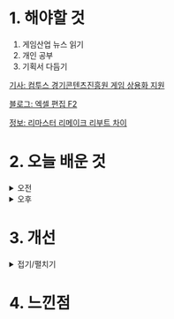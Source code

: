 
# 1. 해야할 것

1. 게임산업 뉴스 읽기 
2. 개인 공부  
3. 기획서 다듬기

[기사: 컴투스 경기콘텐츠진흥원 게임 상용화 지원](https://www.gamemeca.com/view.php?gid=1748227)

[블로그: 엑셀 편집 F2](https://m.blog.naver.com/micrmm/220375058471)

[정보: 리마스터 리메이크 리부트 차이](https://bbs.ruliweb.com/ps/board/300421/read/25931421)

# 2. 오늘 배운 것

<details>
<summary>오전</summary>

## 오늘의 뉴스
![image](https://github.com/JM94Ent/TIL-WIL/assets/143363550/6bc74f55-c992-4b63-9262-559c2e093ab2)

- 다방면으로 게임이라는 콘텐츠에 투자하는게 보여서 좋다.\
  나도 게임을 출시한다고 하면 저렇게 지원을 받을 수 있을테니...


■ 1945 전투기, 방치해서 키워보겠습니다
컴투스가 신작 방치형 슈팅 게임 '전투기 키우기: 스트라이커즈 1945(이하 전투기 키우기)'의 국내 서비스를 시작했습니다. 컴투스 자회사 노바코어가 개발한 '전투기 키우기'는 슈팅과 방치형 RPG가 결합된 모바일 게임으로, 적의 탄막을 피해 전투기를 합성하고 여러 전투기를 수집하는 재미를 강조했습니다.

■ 환상수호전을 이어, '백영웅전' 23일 정식 출시 
2020년 킥스타터 후원 1위 이후 꾸준히 개발을 이어온 래빗앤베어 스튜디오의 '백영웅전'이 23일 공식 출시됐습니다. 백영웅전을 개발한 래빗앤베어 스튜디오는 환상수호전 시리즈를 이끈 개발자들이 다수 모여 개발됐습니다.

■ 23일은 모바일 사전 다운로드, '아스달 연대기' 출시 D-1 
넷마블이 MMORPG '아스달 연대기: 세 개의 세력'의 모바일 사전 다운로드를 23일 오전 11시부터 구글플레이, 애플앱스토어를 통해 시작한다고 밝혔습니다. '아스달 연대기: 세 개의 세력'은 드라마 '아스달 연대기'와 동일한 세계관을 기반으로 아스달, 아고, 무법세력이 아스 대륙을 차지하기 위해 대규모 권력 투쟁을 펼치는 mmorpg입니다.

■ 젠지 이스포츠, 터틀비치와 파트너십 연장
글로벌 이스포츠 기업 젠지 이스포츠(Gen.G Esports)가 글로벌 게이밍 기어 브랜드 터틀비치(Turtle Beach)와의 파트너십을 연장했다고 밝혔습니다. 이지훈 젠지 이스포츠 단장은 "터틀비치와 파트너십 연장을 통해 선수들에게 더욱 몰입감 높은 게이밍 환경을 선사할 수 있게 되어 기쁩니다.

■ 공개채용 '네오플', 신입부터 경력까지 기획부터 사업까지
네오플이 22일부터 5월 12일까지 2024년 신입/경력사원 공개채용을 진행합니다. 해당 분야에 관심이 있다면 경력, 학력, 나이, 성별에 제한 없이 누구나 지원 가능하며, 근무지는 제주와 서울 지역으로 나뉘어 모집이 진행됩니다.

■ '숲'된 아프리카, 주식 종목명도 SOOP으로 바꿔
지난 3월 29일 주주총회를 열고 사명을 '주식회사 숲(SOOP Co., Ltd.)'으로 변경한 아프리카TV가 주식 종목명까지 변경 상장하며 SOOP으로의 전환에 속도를 냈습니다. 실제로 SOOP 측은 아직 아프리카TV라는 이름을 공식 사 용하던 지난 실적발표 방송에서 네이밍 변경은 물론 플랫폼의 개인화, 확장프로그램 활용, 기능적인 부분 개선에 초점을 맞춰 변경해나갈 것을 알렸습니다.

■ 컴투스플랫폼, 경기도 게임사 26곳에 개발 지원 나서
컴투스홀딩스의 자회사 컴투스플랫폼은 경기콘텐츠진흥원이 주최하는 '2024년 게임 상용화 지원 사업'의 운영사로 선정됐다고 23일 밝혔습니다. 컴투스플랫폼 측은 선발된 게임사들에게 컴투스 그룹의 노하우가 집약된 게임 백엔드 서비스 플랫폼(GBaaS) '하이브(Hive)'를 제공해 성공적인 글로벌 시장 공략에 나설 계획을 전했습니다.

■ 왓 더 퍼...ㄴ! '씰WTF' 5월 3일 얼리로 스팀 출격 
캐주얼 파티 게임 '씰WTF'가 오는 5월 3일 스팀에 공식적으로 공개됩니다. 플레이위드는 개발 중인 신작 '씰WTF(Seal: What The Fun)을 오는 5월 3일 스팀에 얼리액세스로 출시합니다.

■ 만화로 먼저, '스텔라 블레이드' 모션 코믹스 공개 
스텔라 블레이드의 초반부 스토리를 미리 만나볼 수 있는 새로운 콘텐츠가 공개됐습니다. 소니 인터랙티브 엔터테인먼트(SIE)는 22일, 시프트업이 개발한 신작 액션 게임 '스텔라 블레이드'의 모션 코믹스를 공개했습니다.  

■ 5월 출시 EA F1 신작, "핸들링, 물리효과 대폭 개선했다"
EA스포츠는 지난 18일, 자사의 레이싱 프랜차이즈 'EA F1'의 신작 트레일러를 공개하고, 정식 출시 일정을 5월 31일로 확정했습니다. EA F1은 레이싱 게임 개발사 코드마스터즈가 제작하는 레이싱 프랜차이즈로, 세계 최고의 드라이버들이 모이는 레이싱 대회 '포뮬러1(F1)'을 기반으로 한 사실적인 레이싱 감각을 특징으로 합니다. 

■ 작혼: 리치 마작, 보드게임으로 구글매출 TOP 10 진입 
'작혼: 리치 마작'이 모바일 게임 시장에서 보드게임으론 이례적으로, 특히 우리나라에서 비교적 생소한 마작으로 구글매출 TOP 10에 진입했습니다.

■ "희망, 절망, 루프" 에픽세븐 개발사 신작 '카제나' 
'에픽세븐'을 선보인 슈퍼크리에이티브의 신작 RPG '카오스 제로 나이트메어(이하 카제나)'가 공식 커뮤니티 오픈과 함께 세계관 영상을 공개하며 게임 알리기에 나섰습니다. 에픽세븐을 선보인 슈퍼크리에이티브의 신작이자 스마일게이트가 글로벌 서브컬처 팬 공략을 내세운 만큼 총괄 디렉터 김형석 대표를 중심으로 개발을 이어가고 있습니다.

■ 확률형 아이템 ‘오류’, 사기죄로 보긴 어렵다
법무법인 화우가 주최하고 한국게임법과정책학회가 후원하는 화우 제2회 게임 대담회 '확률형 아이템의 형사법적 이슈'가 22일, 서울에 위치한 화우 연수원에서 진행됐습니다. 이날 대담회에는 화우 소속 변호사들을  비롯해 게임법 전문가들이 모였으며, 지난 3월 22일부로 시행된 '확률형 아이템 표시의무' 시행 이후 불거진 확률 논란과 관련해 전자상거래법 및 형사법상 사기죄에 해당하는지 여부에 대해 논의하는 자리를 가졌습니다.   

■ 문체부, 게임산업 '진흥' 중장기 계획 5월 발표
문화체육관광부(이하 문체부)는 전병극 제1차관이 22일 한국게임산업협회와 7개 게임사와 함께 국내 게임산업 제2의 도약을 위한 방안을 논의했다고 밝혔습니다. 전병극 차관은 "게임산업의 발전을 위해서는 해외에 비해 제 작 비중이 저조한 콘솔게임에 대한 지원을 확대하고, 창의적인 아이디어들을 갖춘 다양한 인디게임을 집중적으로 육성할 필요가 있다"라며 "문체부는 업계의 진취적인 도전을 정책적으로 적극 지원할 것, 국내 게임산업의 제2의 도약을 위해 업계 현장에 계신 분들의 많은 노력을 부탁드린다"라고 말했습니다.

■ 환경부 홍보대사 위촉 쿵야, '야채 최초'
넷마블 콘텐츠 마케팅 자회사 엠엔비(MNB)의 '쿵야 레스토랑즈'가 환경부 홍보대사에 위촉됐습니다. 탄소중립 실천 홍보대사로 위촉된 '쿵야 레스토랑즈'는 지구의 날 54주년 기념 2024 기후변화주간 행사를 시작으로 콜라보 캠페인을 전개합니다.

■ 지상 최대 광고판에 '페이커', T1-젠지 e스포츠 월드컵 참가
리그 오브 레전드, 오버워치2 등이 새롭게 추가되고 월드컵이라는 이름으로 명칭까지 바꾼 글로벌 e스포츠 대회의 참가 팀 다수가 공개됐습니다. 해당 프로모션은 2024년 여름 리야드에서 처음 열리는 e스포츠 월드컵의 주요 종목과 상금, 대회 개요 등 핵심만을 짧게 담아 소개했습니다.

■ MSI, 레이더&벡터 시리즈 기획전 진행
엠에스아이코리아(대표 공번서)가 11번가에서 최신 14세대 인텔 코어 HX 프로세서 및 RTX 40 고성능 그래픽을 탑재한 프리미엄 게이밍 노트북 레이더&벡터 시리즈 기획전을 진행한다고 밝혔습니다. 이번 기획전 대상 노트북
은 최신 14세대 인텔 코어 HX 시리즈 프로세서를 탑재해 최대 24개의 CPU 코어로 AAA 게임, 멀티태스킹 등 어떤 환경에서도 고성능을 발휘합니다.

■ 공정거래위원회, 엔씨소프트 상대로 '슈퍼계정' 조사
공정거래위원회가 엔씨소프트를 상대로 '슈퍼계정' 조사에 돌입했습니다. 엔씨가 슈퍼계정을 만들어 유저들에게 경쟁심을 유발해 소비를 유도했는지가 쟁점입니다.

■ 나와 계약해줘! '마도카☆마기카' 신작 모바일 게임 발표 
애니메이션 '마법소녀 마도카☆마기카'의 IP를 활용한 신작 모바일 게임이 공개됐습니다. 일본의 게임 개발사 포케라보가 금일(22일) 신작 모바일 게임 '마법소녀 마도카☆마기카 마기아 액세드라(魔法少女まどか☆マギカ Magia Exedra, 이하 마기아 엑세드라)'를 발표했습니다.

■ 젠지-T1 출전, 2024 첫 국제전 'MSI' 세부 정보
라이엇 게임즈가 그 상세 정보를 공개했습니다. 2024 MSI는 오는 5월 1일 개막부터 19일 열리는 결승전까지 중국 청두에 위치한 청두 파이낸셜 시티 공연 예술 센터(Chengdu Financial City Performing Arts Center)에서 모 든 경기가 진행됩니다.

</details>


<details>
<summary>오후</summary>


</details>




# 3. 개선


<details>
<summary>접기/펼치기</summary>


</details>



# 4. 느낀점


